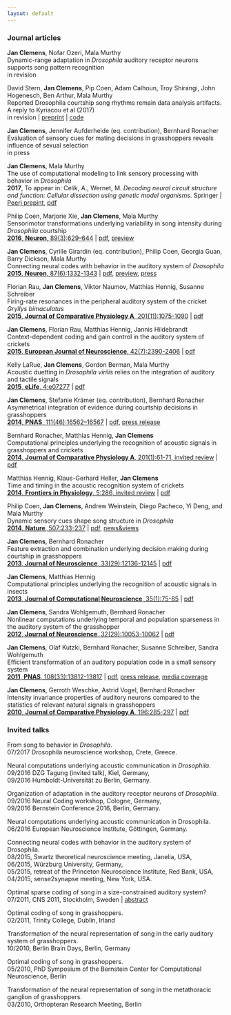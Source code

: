 ```yaml
---
layout: default
---
```


### Journal articles

__Jan Clemens__, Nofar Ozeri, Mala Murthy   
Dynamic-range adaptation in _Drosophila_ auditory receptor neurons supports song pattern recognition   
in revision

David Stern, __Jan Clemens__, Pip Coen, Adam Calhoun, Troy Shirangi, John Hogenesch, Ben Arthur, Mala Murthy   
Reported Drosophila courtship song rhythms remain data analysis artifacts. A reply to Kyriacou et al (2017)   
in revision | [preprint](http://biorxiv.org/content/early/2017/05/20/140483) | [code](https://github.com/murthylab/noIPIcycles)    

__Jan Clemens__, Jennifer Aufderheide (eq. contribution), Bernhard Ronacher   
Evaluation of sensory cues for mating decisions in grasshoppers reveals influence of sexual selection   
in press    

__Jan Clemens__, Mala Murthy   
The use of computational modeling to link sensory processing with behavior in _Drosophila_   
__2017__, To appear in: Celik, A., Wernet, M. _Decoding neural circuit structure and function: Cellular dissection using genetic model organisms_. Springer  | [Peerj prepint](https://peerj.com/preprints/2720/), [pdf](pdf/clemens_2017_chapter.pdf)

Philip Coen, Marjorie Xie, __Jan Clemens__, Mala Murthy   
Sensorimotor transformations underlying variability in song intensity during _Drosophila_ courtship   
[__2016__, __Neuron__, 89(3):629–644](http://www.cell.com/neuron/abstract/S0896-6273(15)01137-X) | [pdf](pdf/coen_2016_sensorimotor.pdf), [preview](pdf/coen_2016_sensorimotor_preview.pdf)

__Jan Clemens__, Cyrille Girardin (eq. contribution), Philip Coen, Georgia Guan, Barry Dickson, Mala Murthy   
Connecting neural codes with behavior in the auditory system of _Drosophila_    
[__2015__, __Neuron__, 87(6):1332-1343](http://www.cell.com/neuron/abstract/S0896-6273(15)00708-4) | [pdf](pdf/clemens_2015_connecting.pdf), [preview](pdf/clemens_2015_connecting_preview.pdf), [press](http://www.princeton.edu/main/news/archive/S44/52/80E75/index.xml)

Florian Rau, __Jan Clemens__, Viktor Naumov, Matthias Hennig, Susanne Schreiber   
Firing-rate resonances in the peripheral auditory system of the cricket _Gryllys bimaculatus_    
[__2015__, __Journal of Comparative Physiology A__, 201(11):1075-1090](http://link.springer.com/article/10.1007/s00359-015-1036-1) | [pdf](pdf/rau_2015_firing.pdf)

__Jan Clemens__, Florian Rau, Matthias Hennig, Jannis Hildebrandt  
Context-dependent coding and gain control in the auditory system of crickets    
[__2015__, __European Journal of Neuroscience__, 42(7):2390-2406](http://onlinelibrary.wiley.com/doi/10.1111/ejn.13019/abstract) | [pdf](pdf/clemens_2015_context.pdf)

Kelly LaRue, __Jan Clemens__, Gordon Berman, Mala Murthy   
Acoustic duetting in _Drosophila virilis_ relies on the integration of auditory and tactile signals    
[__2015__, __eLife__, 4:e07277](http://elifesciences.org/content/4/e07277) | [pdf](pdf/larue_2015_acoustic.pdf)

__Jan Clemens__, Stefanie Krämer (eq. contribution), Bernhard Ronacher   
Asymmetrical integration of evidence during courtship decisions in grasshoppers   
[__2014__, __PNAS__, 111(46):16562–16567](http://www.pnas.org/cgi/doi/10.1073/pnas.1412741111) | [pdf](pdf/clemens_2014_asymmetrical.pdf), [press release](pdf/BernsteinNewsletterEN201412.pdf)

Bernhard Ronacher, Matthias Hennig, __Jan Clemens__   
Computational principles underlying the recognition of acoustic signals in grasshoppers and crickets    
[__2014__, __Journal of Comparative Physiology A__, 201(1):61-71, invited review](http://link.springer.com/article/10.1007/s00359-014-0946-7) | [pdf](pdf/ronacher_2014_computational.pdf)

Matthias Hennig, Klaus-Gerhard Heller, __Jan Clemens__   
Time and timing in the acoustic recognition system of crickets   
[__2014__, __Frontiers in Physiology__, 5:286, invited review](http://journal.frontiersin.org/Journal/10.3389/fphys.2014.00286/abstract) | [pdf](pdf/hennig_2014_time.pdf)

Philip Coen, __Jan Clemens__, Andrew Weinstein, Diego Pacheco, Yi Deng, and Mala Murthy   
Dynamic sensory cues shape song structure in _Drosophila_  
[__2014__, __Nature__, 507:233-237](http://www.nature.com/nature/journal/vaop/ncurrent/full/nature13131.html) | [pdf](pdf/coen_2014_sensory.pdf), [news&views](pdf/coen_2014_sensory_news&views.pdf)

__Jan Clemens__, Bernhard Ronacher  
Feature extraction and combination underlying decision making during courtship in grasshoppers   
[__2013__, __Journal of Neuroscience__, 33(29):12136-12145](http://www.jneurosci.org/content/33/29/12136.abstract) | [pdf](pdf/clemens_2013_feature.pdf)

__Jan Clemens__, Matthias Hennig  
Computational principles underlying the recognition of acoustic signals in insects   
[__2013__, __Journal of Computational Neuroscience__, 35(1):75-85](http://link.springer.com/article/10.1007/s10827-013-0441-0) | [pdf](pdf/clemens_2013_computational.pdf)

__Jan Clemens__, Sandra Wohlgemuth, Bernhard Ronacher  
Nonlinear computations underlying temporal and population sparseness in the auditory system of the grasshopper  
[__2012__, __Journal of Neuroscience__, 32(29):10053-10062](http://www.jneurosci.org/content/32/29/10053.abstract) | [pdf](pdf/clemens_2012_nonlinear.pdf)

__Jan Clemens__, Olaf Kutzki, Bernhard Ronacher, Susanne Schreiber, Sandra Wohlgemuth   
Efficient transformation of an auditory population code in a small sensory system   
[__2011__, __PNAS__, 108(33):13812-13817](http://www.pnas.org/cgi/doi/10.1073/pnas.1104506108) | [pdf](pdf/clemens_2011_efficient.pdf), [press release](pdf/bernstein-nl-23-dec11-e.pdf), [media coverage](pdf/hu_3108_blz_Ansicht.pdf)

__Jan Clemens__, Gerroth Weschke, Astrid Vogel, Bernhard Ronacher  
Intensity invariance properties of auditory neurons compared to the statistics of relevant natural signals in grasshoppers  
[__2010__, __Journal of Comparative Physiology A__, 196:285-297](http://www.springerlink.com/content/yqmqx3hg4533816p/) | [pdf](pdf/clemens_2010_intensity.pdf)

### Invited talks

From song to behavior in _Drosophila_.   
07/2017 Drosophila neuroscience workshop, Crete, Greece.   

Neural computations underlying acoustic communication in _Drosophila_.    
09/2016 DZG Tagung (invited talk), Kiel, Germany,    
09/2016 Humboldt-Universität zu Berlin, Germany.    

Organization of adaptation in the auditory receptor neurons of _Drosophila_.    
09/2016 Neural Coding workshop, Cologne, Germany,    
09/2016 Bernstein Conference 2016, Berlin, Germany.    

Neural computations underlying acoustic communication in Drosophila.   
06/2016 European Neuroscience Institute, Göttingen, Germany.    

Connecting neural codes with behavior in the auditory system of Drosophila.   
08/2015, Swartz theoretical neuroscience meeting, Janelia, USA,   
06/2015, Würzburg University, Germany,   
05/2015, retreat of the Princeton Neuroscience Institute, Red Bank, USA,   
04/2015, sense2synapse meeting, New York, USA.   

Optimal sparse coding of song in a size-constrained auditory system?   
07/2011, CNS 2011, Stockholm, Sweden | [abstract](http://www.biomedcentral.com/1471-2202/12/S1/O12)

Optimal coding of song in grasshoppers.   
02/2011, Trinity College, Dublin, Irland

Transformation of the neural representation of song in the early auditory system of grasshoppers.   
10/2010, Berlin Brain Days, Berlin, Germany

Optimal coding of song in grasshoppers.   
05/2010, PhD Symposium of the Bernstein Center for Computational Neuroscience, Berlin

Transformation of the neural representation of song in the metathoracic ganglion of grasshoppers.   
03/2010, Orthopteran Research Meeting, Berlin
